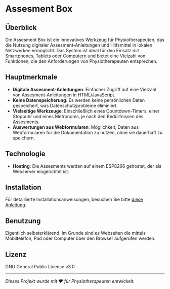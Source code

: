 # Assesment Box

## Überblick
Die Assesment Box ist ein innovatives Werkzeug für Physiotherapeuten, das die Nutzung digitaler Assesment-Anleitungen und Hilfsmittel in lokalen Netzwerken ermöglicht. Das System ist ideal für den Einsatz mit Smartphones, Tablets oder Computern und bietet eine Vielzahl von Funktionen, die den Anforderungen von Physiotherapeuten entsprechen.

## Hauptmerkmale
- **Digitale Assesment-Anleitungen**: Einfacher Zugriff auf eine Vielzahl von Assesment-Anleitungen in HTML/JavaScript.
- **Keine Datenspeicherung**: Es werden keine persönlichen Daten gespeichert, was Datenschutzprobleme eliminiert.
- **Vielseitige Werkzeuge**: Einschließlich eines Countdown-Timers, einer Stoppuhr und eines Metronoms, je nach den Bedürfnissen des Assesments.
- **Auswertungen aus Webformularen**: Möglichkeit, Daten aus Webformularen für die Dokumentation zu nutzen, ohne sie dauerhaft zu speichern.

## Technologie
- **Hosting**: Die Assesments werden auf einem ESP8266 gehostet, der als Webserver eingerichtet ist.

## Installation
Für detaillierte Installationsanweisungen, besuchen Sie bitte [diese Anleitung](install.md).

## Benutzung
Eigentlich selbsterklärend. Im Grunde sind es Webseiten die mittels Mobiltelefon, Pad oder Computer über den Browser aufgerufen werden.

## Lizenz
GNU General Public License v3.0

---

*Dieses Projekt wurde mit ❤️ für Physiotherapeuten entwickelt.*
